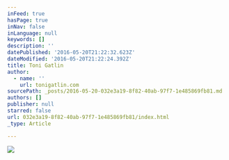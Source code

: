 ```yaml
---
inFeed: true
hasPage: true
inNav: false
inLanguage: null
keywords: []
description: ''
datePublished: '2016-05-20T21:22:32.623Z'
dateModified: '2016-05-20T21:22:24.392Z'
title: Toni Gatlin
author:
  - name: ''
    url: tonigatlin.com
sourcePath: _posts/2016-05-20-032e3a19-8f82-40ab-97f7-1e485869fb81.md
authors: []
publisher: null
starred: false
url: 032e3a19-8f82-40ab-97f7-1e485869fb81/index.html
_type: Article

---
```

![](https://s3-us-west-2.amazonaws.com/the-grid-img/p/7635ea7c7d4a63eef09607301f8369bd29a54308.png)